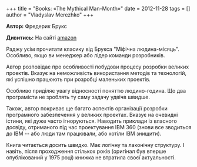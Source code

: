 +++
title = "Books: «The Mythical Man-Month»"
date = 2012-11-28
tags = []
author = "Vladyslav Merezhko"
+++

**Автор:** Фредерик Брукс

**Дивитись:** На сайті [amazon][book_link]

Раджу усім прочитати класику від Брукса "Міфічна людина-місяць". Особливо, якщо ви менеджер або лідер команди розробників.

Автор розповідає про особливості побудови процесу розробки великих проектів. Вказує на неможливість використання методів та технологій, які успішно працюють при розробці маленьких проектів.

Особливо приділяє увагу відносності поняттю людино-година. Що два програмісти не зроблять ту саму задачу удвічв швидше.

Також, автор покриває ще багато аспектів організації розробки програмного забезпечення у великих проектах. Вказує на очевидні істини, які дуже часто ігноруються. Наводить приклади із власного досвіду, отриманого під час проектування IBM 360 (знови все зводиться до IBM -- або люди там працювали, або хотіли IBM знищити).

Книга читається досить швидко. Має логічну та лаконічну структуру. І
навіть, після проходження стількох років (оригінал був вперше
опублікований у 1975 році) книжка не втратила своєї актуальності.

[book_link]: https://www.amazon.com/Mythical-Man-Month-Software-Engineering-Anniversary/dp/0201835959